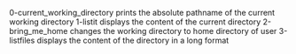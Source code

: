 0-current_working_directory prints the absolute pathname of the current working directory
1-listit displays the content of the current directory
2-bring_me_home changes the working directory to home directory of user
3-listfiles displays the content of the directory in a long format
